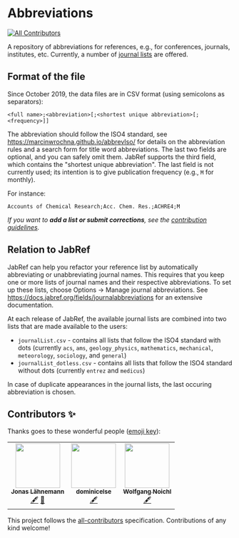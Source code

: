 # Abbreviations
<!-- ALL-CONTRIBUTORS-BADGE:START - Do not remove or modify this section -->
[![All Contributors](https://img.shields.io/badge/all_contributors-3-orange.svg?style=flat-square)](#contributors-)
<!-- ALL-CONTRIBUTORS-BADGE:END -->

A repository of abbreviations for references, e.g., for conferences, journals, institutes, etc.
Currently, a number of [journal lists](journals/) are offered.

## Format of the file

Since October 2019, the data files are in CSV format (using semicolons as separators):

 ```csv
<full name>;<abbreviation>[;<shortest unique abbreviation>[;<frequency>]]
```

The abbreviation should follow the ISO4 standard, see <https://marcinwrochna.github.io/abbrevIso/> for details on the abbreviation rules and a search form for title word abbreviations.
The last two fields are optional, and you can safely omit them.
JabRef supports the third field, which contains the "shortest unique abbreviation".
The last field is not currently used; its intention is to give publication frequency (e.g., `M` for monthly).

For instance:

```csv
Accounts of Chemical Research;Acc. Chem. Res.;ACHRE4;M
```

*If you want to **add a list or submit corrections**, see the [contribution guidelines](CONTRIBUTING.md).*

## Relation to JabRef

JabRef can help you refactor your reference list by automatically abbreviating or unabbreviating journal names.
This requires that you keep one or more lists of journal names and their respective abbreviations.
To set up these lists, choose Options -> Manage journal abbreviations.
See <https://docs.jabref.org/fields/journalabbreviations> for an extensive documentation.

At each release of JabRef, the available journal lists are combined into two lists that are made available to the users:

* ``journalList.csv`` - contains all lists that follow the ISO4 standard with dots (currently ``acs``, ``ams``, ``geology_physics``, ``mathematics``, ``mechanical``, ``meteorology``, ``sociology``, and ``general``)
* ``journalList_dotless.csv`` - contains all lists that follow the ISO4 standard without dots (currently ``entrez`` and ``medicus``)

In case of duplicate appearances in the journal lists, the last occuring abbreviation is chosen.

## Contributors ✨

Thanks goes to these wonderful people ([emoji key](https://allcontributors.org/docs/en/emoji-key)):

<!-- ALL-CONTRIBUTORS-LIST:START - Do not remove or modify this section -->
<!-- prettier-ignore-start -->
<!-- markdownlint-disable -->
<table>
  <tr>
    <td align="center"><a href="https://github.com/jlaehne"><img src="https://avatars1.githubusercontent.com/u/7076057?v=4" width="100px;" alt=""/><br /><sub><b>Jonas Lähnemann</b></sub></a><br /><a href="#content-jlaehne" title="Content">🖋</a> <a href="https://github.com/JabRef/abbrv.jabref.org/commits?author=jlaehne" title="Documentation">📖</a></td>
    <td align="center"><a href="https://github.com/dominicelse"><img src="https://avatars0.githubusercontent.com/u/17165189?v=4" width="100px;" alt=""/><br /><sub><b>dominicelse</b></sub></a><br /><a href="#content-dominicelse" title="Content">🖋</a></td>
    <td align="center"><a href="https://github.com/wolfgang-noichl"><img src="https://avatars0.githubusercontent.com/u/294780?v=4" width="100px;" alt=""/><br /><sub><b>Wolfgang Noichl</b></sub></a><br /><a href="#content-wolfgang-noichl" title="Content">🖋</a></td>
  </tr>
</table>

<!-- markdownlint-enable -->
<!-- prettier-ignore-end -->
<!-- ALL-CONTRIBUTORS-LIST:END -->

This project follows the [all-contributors](https://github.com/all-contributors/all-contributors) specification. Contributions of any kind welcome!